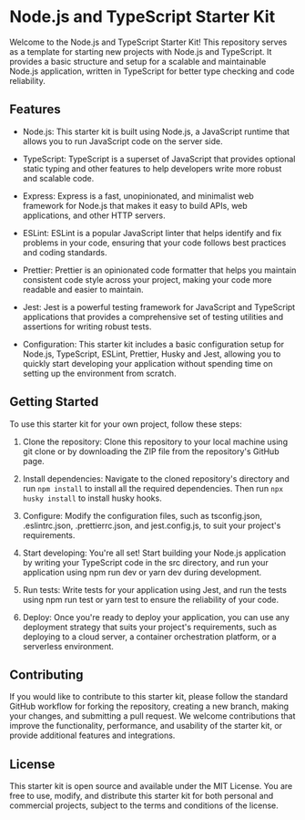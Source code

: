 # Node.js and TypeScript Starter Kit

Welcome to the Node.js and TypeScript Starter Kit! This repository serves as a template for starting new projects with Node.js and TypeScript. It provides a basic structure and setup for a scalable and maintainable Node.js application, written in TypeScript for better type checking and code reliability.

## Features

- Node.js: This starter kit is built using Node.js, a JavaScript runtime that allows you to run JavaScript code on the server side.

- TypeScript: TypeScript is a superset of JavaScript that provides optional static typing and other features to help developers write more robust and scalable code.

- Express: Express is a fast, unopinionated, and minimalist web framework for Node.js that makes it easy to build APIs, web applications, and other HTTP servers.

- ESLint: ESLint is a popular JavaScript linter that helps identify and fix problems in your code, ensuring that your code follows best practices and coding standards.

- Prettier: Prettier is an opinionated code formatter that helps you maintain consistent code style across your project, making your code more readable and easier to maintain.

- Jest: Jest is a powerful testing framework for JavaScript and TypeScript applications that provides a comprehensive set of testing utilities and assertions for writing robust tests.

- Configuration: This starter kit includes a basic configuration setup for Node.js, TypeScript, ESLint, Prettier, Husky and Jest, allowing you to quickly start developing your application without spending time on setting up the environment from scratch.

## Getting Started

To use this starter kit for your own project, follow these steps:

1. Clone the repository: Clone this repository to your local machine using git clone or by downloading the ZIP file from the repository's GitHub page.

2. Install dependencies: Navigate to the cloned repository's directory and run `npm install` to install all the required dependencies. Then run `npx husky install` to install husky hooks.

3. Configure: Modify the configuration files, such as tsconfig.json, .eslintrc.json, .prettierrc.json, and jest.config.js, to suit your project's requirements.

4. Start developing: You're all set! Start building your Node.js application by writing your TypeScript code in the src directory, and run your application using npm run dev or yarn dev during development.

5. Run tests: Write tests for your application using Jest, and run the tests using npm run test or yarn test to ensure the reliability of your code.

6. Deploy: Once you're ready to deploy your application, you can use any deployment strategy that suits your project's requirements, such as deploying to a cloud server, a container orchestration platform, or a serverless environment.

## Contributing

If you would like to contribute to this starter kit, please follow the standard GitHub workflow for forking the repository, creating a new branch, making your changes, and submitting a pull request. We welcome contributions that improve the functionality, performance, and usability of the starter kit, or provide additional features and integrations.

## License

This starter kit is open source and available under the MIT License. You are free to use, modify, and distribute this starter kit for both personal and commercial projects, subject to the terms and conditions of the license.